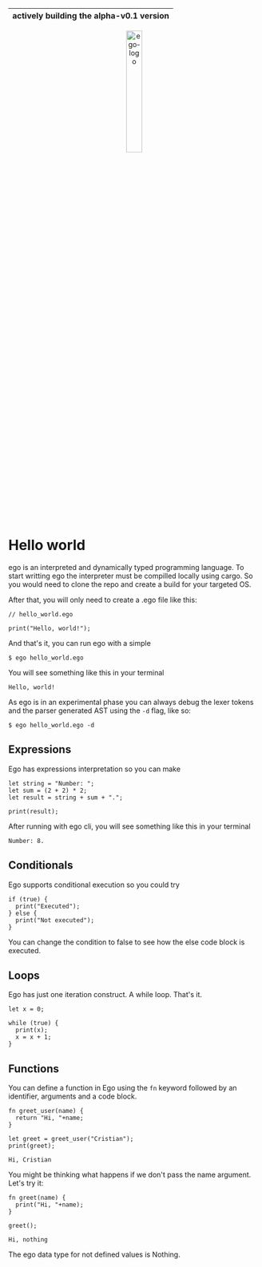 | actively building the alpha-v0.1 version  |
|---|


<p align="center">
  <img src="https://github.com/noreplydev/ego/assets/99766455/bc73b659-27d3-49ec-9951-eca6bd1f26e8" alt="ego-logo" width="25%">
</p>

# Hello world
ego is an interpreted and dynamically typed programming language. To start writting ego the interpreter must be compilled locally using cargo. So you would need to clone the repo and create a build for your targeted OS. 

After that, you will only need to create a .ego file like this: 

```ego
// hello_world.ego

print("Hello, world!"); 
```

And that's it, you can run ego with a simple
```ego
$ ego hello_world.ego 
```

You will see something like this in your terminal
```
Hello, world!
```

As ego is in an experimental phase you can always debug the lexer tokens and the parser generated AST using the `-d` flag, like so: 
```ego
$ ego hello_world.ego -d
```

## Expressions
Ego has expressions interpretation so you can make 

```ego
let string = "Number: "; 
let sum = (2 + 2) * 2; 
let result = string + sum + "."; 

print(result); 
```

After running with ego cli, you will see something like this in your terminal
```
Number: 8.
```

## Conditionals
Ego supports conditional execution so you could try

```ego
if (true) {
  print("Executed"); 
} else {
  print("Not executed"); 
}
```

You can change the condition to false to see how the else code block is executed.

## Loops
Ego has just one iteration construct. A while loop. That's it.

```ego
let x = 0; 

while (true) {
  print(x); 
  x = x + 1;
}
```

## Functions 
You can define a function in Ego using the `fn` keyword followed by an identifier, arguments and a code block. 

```
fn greet_user(name) {
  return "Hi, "+name;  
}

let greet = greet_user("Cristian"); 
print(greet); 
```

```
Hi, Cristian
```

You might be thinking what happens if we don't pass the name argument. Let's try it: 

```
fn greet(name) {
  print("Hi, "+name);  
}

greet(); 
```

```
Hi, nothing
```

The ego data type for not defined values is Nothing. 
